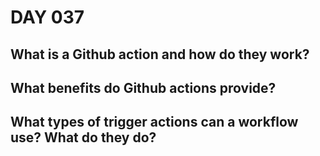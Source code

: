 # DAY 037

## What is a Github action and how do they work?

## What benefits do Github actions provide?

## What types of trigger actions can a workflow use? What do they do?